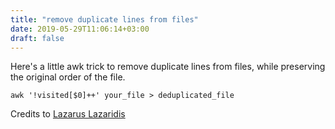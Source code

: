 ```yaml
---
title: "remove duplicate lines from files"
date: 2019-05-29T11:06:14+03:00
draft: false
---
```


Here's a little awk trick to remove duplicate lines from files, while preserving the original order of the file.

```
awk '!visited[$0]++' your_file > deduplicated_file
```

Credits to [Lazarus Lazaridis](https://iridakos.com/how-to/2019/05/16/remove-duplicate-lines-preserving-order-linux.html)
